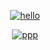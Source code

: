<span align="center">

  
[![hello](https://user-images.githubusercontent.com/6116462/202800978-b6b1cabe-f04f-4ed8-886b-85eeed394c19.png)](https://gist.github.com/lukiss/271898a54009e8fb6e6af103fbe5b619)

[![ppp](https://user-images.githubusercontent.com/6116462/115540562-723c0280-a29e-11eb-8086-2cebfd4d538f.png)](https://gist.github.com/lukiss/693cbbafb5ae9826d6f48c17dbbdd63f)
  
  
  
  
</span>
